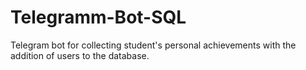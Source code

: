 # Telegramm-Bot-SQL
Telegram bot for collecting student's personal achievements with the addition of users to the database.
